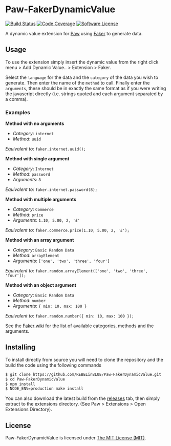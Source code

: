 # Paw-FakerDynamicValue

[![Build Status](https://img.shields.io/travis/REBELinBLUE/Paw-FakerDynamicValue/master.svg?style=flat-square&label=Travis+CI)](https://travis-ci.org/REBELinBLUE/Paw-FakerDynamicValue)
[![Code Coverage](https://img.shields.io/codecov/c/github/REBELinBLUE/Paw-FakerDynamicValue/master.svg?style=flat-square&label=Coverage)](https://codecov.io/gh/REBELinBLUE/Paw-FakerDynamicValue)
[![Software License](https://img.shields.io/badge/license-MIT-brightgreen.svg?style=flat-square&label=License)](/LICENSE.md)

A dynamic value extension for [Paw](http://paw.cloud) using [Faker](https://github.com/marak/Faker.js) to generate data.

## Usage

To use the extension simply insert the dynamic value from the right click menu > Add Dynamic Value.. > Extension > Faker.

Select the `language` for the data and the `category` of the data you wish to generate. Then enter the name of the `method` to call. Finally enter the `arguments`, these should be in exactly the same format as if you were writing the javascript directly (i.e. strings quoted and each argument separated by a comma).

### Examples

**Method with no arguments**

* *Category*: `internet`
* *Method*: `uuid`

*Equivalent to*: `faker.internet.uuid();`


**Method with single argument**

* *Category*: `Internet`
* *Method*: `password`
* *Arguments*: `8`

*Equivalent to*: `faker.internet.password(8);`

**Method with multiple arguments**

* *Category*: `Commerce`
* *Method*: `price`
* *Arguments*: `1.10, 5.00, 2, '£'`

*Equivalent to*: `faker.commerce.price(1.10, 5.00, 2, '£');`

**Method with an array argument**

* *Category*: `Basic Random Data`
* *Method*: `arrayElement`
* *Arguments*: `['one', 'two', 'three', 'four']`

*Equivalent to*: `faker.random.arrayElement(['one', 'two', 'three', 'four']);`

**Method with an object argument**

* *Category*: `Basic Random Data`
* *Method*: `number`
* *Arguments*: `{ min: 10, max: 100 }`

*Equivalent to*: `faker.random.number({ min: 10, max: 100 });`

See the [Faker wiki](https://github.com/Marak/faker.js/wiki) for the list of available categories, methods and the arguments.

## Installing

To install directly from source you will need to clone the repository and the build the code using the following commands

```bash
$ git clone https://github.com/REBELinBLUE/Paw-FakerDynamicValue.git
$ cd Paw-FakerDynamicValue
$ npm install
$ NODE_ENV=production make install
```

You can also download the latest build from the [releases](https://github.com/REBELinBLUE/Paw-FakerDynamicValue/releases) tab, then simply extract to the extensions directory. (See Paw > Extensions > Open Extensions Directory).

## License

Paw-FakerDynamicValue is licensed under [The MIT License (MIT)](/LICENSE.md).
